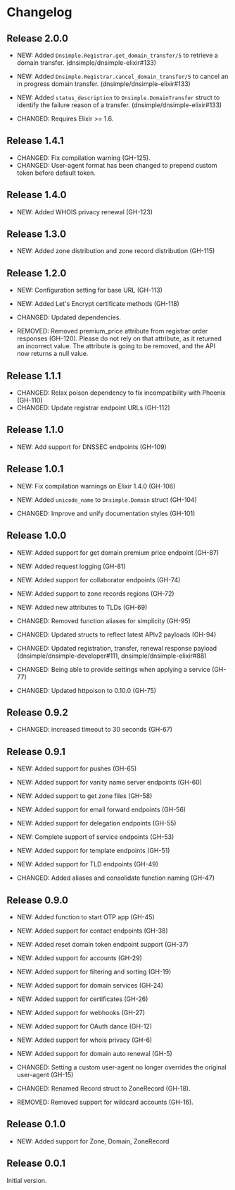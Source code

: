 # Changelog


## Release 2.0.0

- NEW: Added `Dnsimple.Registrar.get_domain_transfer/5` to retrieve a domain transfer. (dnsimple/dnsimple-elixir#133)
- NEW: Added `Dnsimple.Registrar.cancel_domain_transfer/5` to cancel an in progress domain transfer. (dnsimple/dnsimple-elixir#133)
- NEW: Added `status_description` to `Dnsimple.DomainTransfer` struct to identify the failure reason of a transfer. (dnsimple/dnsimple-elixir#133)

- CHANGED: Requires Elixir >= 1.6.


## Release 1.4.1

- CHANGED: Fix compilation warning (GH-125).
- CHANGED: User-agent format has been changed to prepend custom token before default token.


## Release 1.4.0

- NEW: Added WHOIS privacy renewal (GH-123)


## Release 1.3.0

- NEW: Added zone distribution and zone record distribution (GH-115)


## Release 1.2.0

- NEW: Configuration setting for base URL (GH-113)
- NEW: Added Let's Encrypt certificate methods (GH-118)

- CHANGED: Updated dependencies.

- REMOVED: Removed premium_price attribute from registrar order responses (GH-120). Please do not rely on that attribute, as it returned an incorrect value. The attribute is going to be removed, and the API now returns a null value.


## Release 1.1.1

- CHANGED: Relax poison dependency to fix incompatibility with Phoenix (GH-110)
- CHANGED: Update registrar endpoint URLs (GH-112)


## Release 1.1.0

 - NEW: Add support for DNSSEC endpoints (GH-109)


## Release 1.0.1

- NEW: Fix compilation warnings on Elixir 1.4.0 (GH-106)
- NEW: Added `unicode_name` to `Dnsimple.Domain` struct (GH-104)

- CHANGED: Improve and unify documentation styles (GH-101)


## Release 1.0.0

- NEW: Added support for get domain premium price endpoint (GH-87)
- NEW: Added request logging (GH-81)
- NEW: Added support for collaborator endpoints (GH-74)
- NEW: Added support to zone records regions (GH-72)
- NEW: Added new attributes to TLDs (GH-69)

- CHANGED: Removed function aliases for simplicity (GH-95)
- CHANGED: Updated structs to reflect latest APIv2 payloads (GH-94)
- CHANGED: Updated registration, transfer, renewal response payload (dnsimple/dnsimple-developer#111, dnsimple/dnsimple-elixir#88)
- CHANGED: Being able to provide settings when applying a service (GH-77)
- CHANGED: Updated httpoison to 0.10.0 (GH-75)


## Release 0.9.2

- CHANGED: increased timeout to 30 seconds (GH-67)


## Release 0.9.1

- NEW: Added support for pushes (GH-65)
- NEW: Added support for vanity name server endpoints (GH-60)
- NEW: Added support to get zone files (GH-58)
- NEW: Added support for email forward endpoints (GH-56)
- NEW: Added support for delegation endpoints (GH-55)
- NEW: Complete support of service endpoints (GH-53)
- NEW: Added support for template endpoints (GH-51)
- NEW: Added support for TLD endpoints (GH-49)

- CHANGED: Added aliases and consolidate function naming (GH-47)


## Release 0.9.0

- NEW: Added function to start OTP app (GH-45)
- NEW: Added support for contact endpoints (GH-38)
- NEW: Added reset domain token endpoint support (GH-37)
- NEW: Added support for accounts (GH-29)
- NEW: Added support for filtering and sorting (GH-19)
- NEW: Added support for domain services (GH-24)
- NEW: Added support for certificates (GH-26)
- NEW: Added support for webhooks (GH-27)
- NEW: Added support for OAuth dance (GH-12)
- NEW: Added support for whois privacy (GH-6)
- NEW: Added support for domain auto renewal (GH-5)

- CHANGED: Setting a custom user-agent no longer overrides the original user-agent (GH-15)
- CHANGED: Renamed Record struct to ZoneRecord (GH-18).

- REMOVED: Removed support for wildcard accounts (GH-16).


## Release 0.1.0

- NEW: Added support for Zone, Domain, ZoneRecord


## Release 0.0.1

Initial version.
